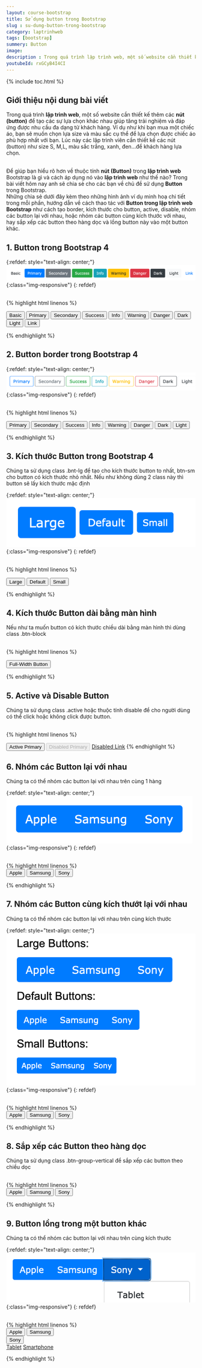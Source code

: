 ```yaml
---
layout: course-bootstrap
title: Sử dụng button trong Bootstrap 
slug : su-dung-button-trong-bootstrap
category: laptrinhweb
tags: [bootstrap]
summery: Button
image:
description : Trong quá trình lập trình web, một số website cần thiết kế thêm nút button để tạo các sự lựa chọn khác nhau giúp tăng trải nghiệm, đáp ứng được nhu cầu đa dạng từ khách hàng. Bài viết sẽ giúp bạn hiểu được về thuộc tính nút Button trong lập trình web Bootstrap là gì và cách áp dụng nó vào lập trình web như thế nào? Kèm theo những hình ảnh ví dụ minh hoạ chi tiết trong mỗi phần, sẽ hướng dẫn bạn cách thao tác với Button trong lập trình web Bootstrap như cách tạo border, kích thước cho button, active, disable, nhóm các button lại với nhau, hoặc nhóm các button cùng kích thước với nhau, hay sắp xếp các button theo hàng dọc và lồng button này vào một button khác. 
youtubeId: rxGCyB4I4CI
---
```


{% include toc.html %}

## **Giới thiệu nội dung bài viết**

Trong quá trình <b>lập trình web</b>, một số website cần thiết kế thêm các <b>nút (button)</b> để tạo các sự lựa chọn khác nhau giúp tăng trải nghiệm và đáp ứng được nhu cầu đa dạng từ khách hàng. Ví dụ như khi bạn mua một chiếc áo, bạn sẽ muốn chọn lựa size và màu sắc cụ thể để lựa chọn được chiếc áo phù hợp nhất với bạn. Lúc này các lập trình viên cần thiết kế các nút (button) như size S, M,L, màu sắc trắng, xanh, đen…để khách hàng lựa chọn.

<br>
Để giúp bạn hiểu rõ hơn về thuộc tính <b>nút (Button)</b> trong <b>lập trình web</b> Bootstrap là gì và cách áp dụng nó vào <b>lập trình web</b> như thế nào? Trong bài viết hôm nay anh sẽ chia sẻ cho các bạn về chủ đề sử dụng <b>Button</b> trong Bootstrap.

<br>
Những chia sẻ dưới đây kèm theo những hình ảnh ví dụ minh hoạ chi tiết trong mỗi phần, hướng dẫn về cách thao tác với <b>Button trong lập trình web Bootstrap</b> như cách tạo border, kích thước cho button, active, disable, nhóm các button lại với nhau, hoặc nhóm các button cùng kích thước với nhau, hay sắp xếp các button theo hàng dọc và lồng button này vào một button khác. 
 

## **1. Button  trong Bootstrap 4**

{:refdef: style="text-align: center;"}
![button1](/images/post/boostrap/button1.png){:class="img-responsive"}
{: refdef}

<br>
{% highlight html  linenos %}

<button type="button" class="btn">Basic</button>
<button type="button" class="btn btn-primary">Primary</button>
<button type="button" class="btn btn-secondary">Secondary</button>
<button type="button" class="btn btn-success">Success</button>
<button type="button" class="btn btn-info">Info</button>
<button type="button" class="btn btn-warning">Warning</button>
<button type="button" class="btn btn-danger">Danger</button>
<button type="button" class="btn btn-dark">Dark</button>
<button type="button" class="btn btn-light">Light</button>
<button type="button" class="btn btn-link">Link</button> 


{% endhighlight %}

## **2. Button border trong Bootstrap 4**

{:refdef: style="text-align: center;"}
![button2](/images/post/boostrap/button2.png){:class="img-responsive"}
{: refdef}

<br>
{% highlight html  linenos %}

<button type="button" class="btn btn-outline-primary">Primary</button>
<button type="button" class="btn btn-outline-secondary">Secondary</button>
<button type="button" class="btn btn-outline-success">Success</button>
<button type="button" class="btn btn-outline-info">Info</button>
<button type="button" class="btn btn-outline-warning">Warning</button>
<button type="button" class="btn btn-outline-danger">Danger</button>
<button type="button" class="btn btn-outline-dark">Dark</button>
<button type="button" class="btn btn-outline-light text-dark">Light</button>

{% endhighlight %}

## **3. Kích thước Button trong Bootstrap 4**

Chúng ta sử dụng class .bnt-lg để tạo cho kích thước button to nhất, btn-sm cho button có kích thước nhỏ nhất. Nếu như không dùng 2 class này thì button sẽ lấy kích thước mặc định


{:refdef: style="text-align: center;"}
![button3](/images/post/boostrap/button3.png){:class="img-responsive"}
{: refdef}

<br>
{% highlight html  linenos %}

<button type="button" class="btn btn-primary btn-lg">Large</button>
<button type="button" class="btn btn-primary">Default</button>
<button type="button" class="btn btn-primary btn-sm">Small</button>

{% endhighlight %}

## **4. Kích thước Button dài bằng màn hình**

Nếu như ta muốn button có kích thước chiều dài bằng màn hình thì dùng class .btn-block

<br>
{% highlight html  linenos %}

 <button type="button" class="btn btn-primary btn-block">Full-Width Button</button> 

{% endhighlight %}

## **5. Active và Disable Button**

Chúng ta sử dụng class .active hoặc thuộc tính disable để cho người dùng có thể click hoặc không click được button.

<br>
{% highlight html  linenos %}

<button type="button" class="btn btn-primary active">Active Primary</button>
<button type="button" class="btn btn-primary" disabled>Disabled Primary</button>
<a href="#" class="btn btn-primary disabled">Disabled Link</a> 
{% endhighlight %}


## **6. Nhóm các Button lại với nhau**

Chúng ta có thể nhóm các button lại với nhau trên cùng 1 hàng

{:refdef: style="text-align: center;"}
![button4](/images/post/boostrap/button4.png){:class="img-responsive"}
{: refdef}

<br>
{% highlight html  linenos %}

<div class="btn-group">
  <button type="button" class="btn btn-primary">Apple</button>
  <button type="button" class="btn btn-primary">Samsung</button>
  <button type="button" class="btn btn-primary">Sony</button>
</div> 

{% endhighlight %}

## **7. Nhóm các Button cùng kích thướt lại với nhau**

Chúng ta có thể nhóm các button lại với nhau trên cùng kích thước

{:refdef: style="text-align: center;"}
![button5](/images/post/boostrap/button5.png){:class="img-responsive"}
{: refdef}

<br>
{% highlight html  linenos %}

  <div class="btn-group btn-group-lg">
  <button type="button" class="btn btn-primary">Apple</button>
  <button type="button" class="btn btn-primary">Samsung</button>
  <button type="button" class="btn btn-primary">Sony</button>
</div> 

{% endhighlight %}

## **8. Sắp xếp  các Button theo hàng dọc**

Chúng ta sử dụng class .btn-group-vertical để sắp xếp các button theo chiều dọc

<br>
{% highlight html  linenos %}

 <div class="btn-group-vertical">
  <button type="button" class="btn btn-primary">Apple</button>
  <button type="button" class="btn btn-primary">Samsung</button>
  <button type="button" class="btn btn-primary">Sony</button>
</div> 

{% endhighlight %}

## **9. Button lồng trong một button khác**

Chúng ta có thể nhóm các button lại với nhau trên cùng kích thước

{:refdef: style="text-align: center;"}
![button6](/images/post/boostrap/button6.png){:class="img-responsive"}
{: refdef}

<br>
{% highlight html  linenos %}

 <div class="btn-group">
  <button type="button" class="btn btn-primary">Apple</button>
  <button type="button" class="btn btn-primary">Samsung</button>
  <div class="btn-group">
    <button type="button" class="btn btn-primary dropdown-toggle" data-toggle="dropdown">
       Sony
    </button>
    <div class="dropdown-menu">
      <a class="dropdown-item" href="#">Tablet</a>
      <a class="dropdown-item" href="#">Smartphone</a>
    </div>
  </div>
</div>  

{% endhighlight %}

